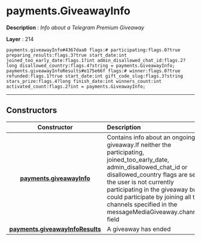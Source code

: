 # payments.GiveawayInfo

**Description** : *Info about a Telegram Premium Giveaway*

**Layer** : 214

```tl
payments.giveawayInfo#4367daa0 flags:# participating:flags.0?true preparing_results:flags.3?true start_date:int joined_too_early_date:flags.1?int admin_disallowed_chat_id:flags.2?long disallowed_country:flags.4?string = payments.GiveawayInfo;
payments.giveawayInfoResults#e175e66f flags:# winner:flags.0?true refunded:flags.1?true start_date:int gift_code_slug:flags.3?string stars_prize:flags.4?long finish_date:int winners_count:int activated_count:flags.2?int = payments.GiveawayInfo;
```

---

## Constructors

| Constructor | Description |
| :---: | :--- |
| [**payments.giveawayInfo**](constructor/payments.giveawayInfo) | Contains info about an ongoing giveaway.If neither the participating, joined_too_early_date, admin_disallowed_chat_id or disallowed_country flags are set, the user is not currently participating in the giveaway but could participate by joining all the channels specified in the messageMediaGiveaway.channels field |
| [**payments.giveawayInfoResults**](constructor/payments.giveawayInfoResults) | A giveaway has ended |